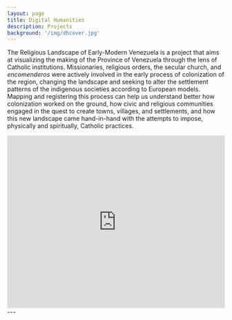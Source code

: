 ```yaml
---
layout: page
title: Digital Humanities
description: Projects
background: '/img/dhcover.jpg'
---
```

The Religious Landscape of Early-Modern Venezuela is a project that aims at visualizing the making of the Province of Venezuela through the lens of Catholic institutions. Missionaries, religious orders, the secular church, and *encomenderos* were actively involved in the early process of colonization of the region, changing the landscape and seeking to alter the settlement patterns of the indigenous societies according to European models. Mapping and registering this process can help us understand better how colonization worked on the ground, how civic and religious communities engaged in the quest to create towns, villages, and settlements, and how this new landscape came hand-in-hand with the attempts to impose, physically and spiritually, Catholic practices.


<iframe src="https://api.mapbox.com/styles/v1/andreinasotos/cju0nio4h0god1fpajt9ct5xd.html?fresh=true&title=true&access_token=pk.eyJ1IjoiYW5kcmVpbmFzb3RvcyIsImEiOiJjanJoMWk3ZGUwNzl3NGF1N2o1OGRraXhvIn0.77PWcsUnK1LpBInYCK-phA#5.9/9.704021/-65.531562/0" width="100%" height ="400px" frameborder="0"></iframe>
---
